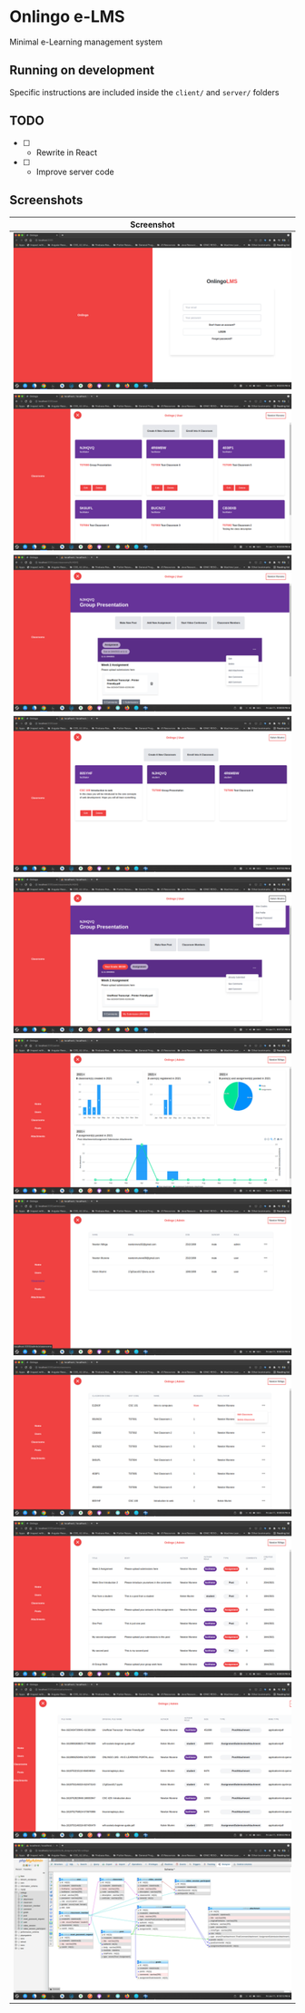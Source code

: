 # Onlingo e-LMS

Minimal e-Learning management system

## Running on development

Specific instructions are included inside the `client/` and `server/` folders

## TODO

- [ ] - Rewrite in React
- [ ] - Improve server code

## Screenshots


| Screenshot                                                                                     |
| ---------------------------------------------------------------------------------------------- |
| <img src="https://github.com/newtonmunene99/onlingo/blob/master/screenshots/Screenshot1.png">  |
| <img src="https://github.com/newtonmunene99/onlingo/blob/master/screenshots/Screenshot2.png">  |
| <img src="https://github.com/newtonmunene99/onlingo/blob/master/screenshots/Screenshot3.png">  |
| <img src="https://github.com/newtonmunene99/onlingo/blob/master/screenshots/Screenshot4.png">  |
| <img src="https://github.com/newtonmunene99/onlingo/blob/master/screenshots/Screenshot5.png">  |
| <img src="https://github.com/newtonmunene99/onlingo/blob/master/screenshots/Screenshot6.png">  |
| <img src="https://github.com/newtonmunene99/onlingo/blob/master/screenshots/Screenshot7.png">  |
| <img src="https://github.com/newtonmunene99/onlingo/blob/master/screenshots/Screenshot8.png">  |
| <img src="https://github.com/newtonmunene99/onlingo/blob/master/screenshots/Screenshot9.png">  |
| <img src="https://github.com/newtonmunene99/onlingo/blob/master/screenshots/Screenshot10.png"> |
| <img src="https://github.com/newtonmunene99/onlingo/blob/master/screenshots/Screenshot11.png"> |
